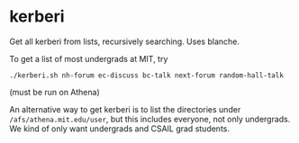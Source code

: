 # kerberi
Get all kerberi from lists, recursively searching. Uses blanche.

To get a list of most undergrads at MIT, try

```
./kerberi.sh nh-forum ec-discuss bc-talk next-forum random-hall-talk
```

(must be run on Athena)

An alternative way to get kerberi is to list the directories under `/afs/athena.mit.edu/user`, but this includes everyone, not only undergrads. We kind of only want undergrads and CSAIL grad students.
